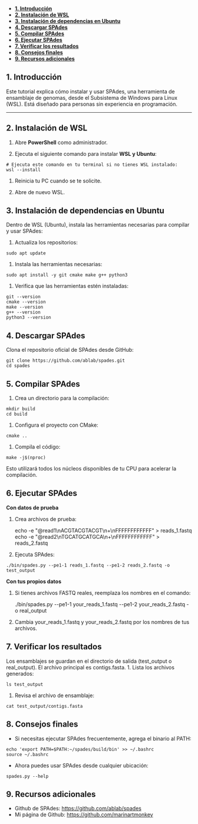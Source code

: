 -   [**1. Introducción**](#introducción)
-   [**2. Instalación de WSL**](#instalación-de-wsl)
-   [**3. Instalación de dependencias en
    Ubuntu**](#instalación-de-dependencias-en-ubuntu)
-   [**4. Descargar SPAdes**](#descargar-spades)
-   [**5. Compilar SPAdes**](#compilar-spades)
-   [**6. Ejecutar SPAdes**](#ejecutar-spades)
-   [**7. Verificar los resultados**](#verificar-los-resultados)
-   [**8. Consejos finales**](#consejos-finales)
-   [**9. Recursos adicionales**](#recursos-adicionales)

## **1. Introducción**

Este tutorial explica cómo instalar y usar SPAdes, una herramienta de
ensamblaje de genomas, desde el Subsistema de Windows para Linux (WSL).
Está diseñado para personas sin experiencia en programación.

------------------------------------------------------------------------

## **2. Instalación de WSL**

1.  Abre **PowerShell** como administrador.

2.  Ejecuta el siguiente comando para instalar **WSL y Ubuntu**:

<!-- -->

    # Ejecuta este comando en tu terminal si no tienes WSL instalado:
    wsl --install

1.  Reinicia tu PC cuando se te solicite.

2.  Abre de nuevo WSL.

## **3. Instalación de dependencias en Ubuntu**

Dentro de WSL (Ubuntu), instala las herramientas necesarias para
compilar y usar SPAdes:

1.  Actualiza los repositorios:

<!-- -->

    sudo apt update

1.  Instala las herramientas necesarias:

<!-- -->

    sudo apt install -y git cmake make g++ python3

1.  Verifica que las herramientas estén instaladas:

<!-- -->

    git --version
    cmake --version
    make --version
    g++ --version
    python3 --version

## **4. Descargar SPAdes**

Clona el repositorio oficial de SPAdes desde GitHub:

    git clone https://github.com/ablab/spades.git
    cd spades

## **5. Compilar SPAdes**

1.  Crea un directorio para la compilación:

<!-- -->

    mkdir build
    cd build

1.  Configura el proyecto con CMake:

<!-- -->

    cmake ..

1.  Compila el código:

<!-- -->

    make -j$(nproc)

Esto utilizará todos los núcleos disponibles de tu CPU para acelerar la
compilación.

## **6. Ejecutar SPAdes**

**Con datos de prueba**  
1. Crea archivos de prueba:

    echo -e "@read1\nACGTACGTACGT\n+\nFFFFFFFFFFFF" > reads_1.fastq
    echo -e "@read2\nTGCATGCATGCA\n+\nFFFFFFFFFFFF" > reads_2.fastq

1.  Ejecuta SPAdes:

<!-- -->

    ./bin/spades.py --pe1-1 reads_1.fastq --pe1-2 reads_2.fastq -o test_output

**Con tus propios datos**  
1. Si tienes archivos FASTQ reales, reemplaza los nombres en el comando:

    ./bin/spades.py --pe1-1 your_reads_1.fastq --pe1-2 your_reads_2.fastq -o real_output

1.  Cambia your\_reads\_1.fastq y your\_reads\_2.fastq por los nombres
    de tus archivos.

## **7. Verificar los resultados**

Los ensamblajes se guardan en el directorio de salida (test\_output o
real\_output). El archivo principal es contigs.fasta. 1. Lista los
archivos generados:

    ls test_output

1.  Revisa el archivo de ensamblaje:

<!-- -->

    cat test_output/contigs.fasta

## **8. Consejos finales**

-   Si necesitas ejecutar SPAdes frecuentemente, agrega el binario al
    PATH:

<!-- -->

    echo 'export PATH=$PATH:~/spades/build/bin' >> ~/.bashrc
    source ~/.bashrc

-   Ahora puedes usar SPAdes desde cualquier ubicación:

<!-- -->

    spades.py --help

## **9. Recursos adicionales**

-   Github de SPAdes: <https://github.com/ablab/spades>
-   Mi página de Github: <https://github.com/marinartmonkey>
